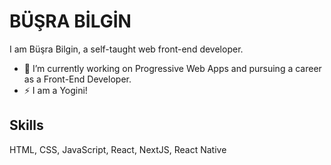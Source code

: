 # BÜŞRA BİLGİN

I am Büşra Bilgin, a self-taught web front-end developer.

- 🔭  I’m currently working on Progressive Web Apps and pursuing a career as a Front-End Developer.
- ⚡ I am a Yogini!

## Skills
HTML, CSS, JavaScript, React, NextJS, React Native

<!--
**bussbilgin/bussbilgin** is a ✨ _special_ ✨ repository because its `README.md` (this file) appears on your GitHub profile.

Here are some ideas to get you started:

- 🔭 I’m currently working on ...
- 🌱 I’m currently learning ...
- 👯 I’m looking to collaborate on ...
- 🤔 I’m looking for help with ...
- 💬 Ask me about ...
- 📫 How to reach me: ...
- 😄 Pronouns: ...
- ⚡ Fun fact:
-->
